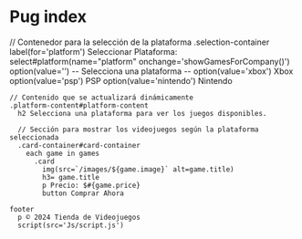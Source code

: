 # Pug index
// Contenedor para la selección de la plataforma
    .selection-container
      label(for='platform') Seleccionar Plataforma:
      select#platform(name="platform" onchange='showGamesForCompany()')
        option(value='') -- Selecciona una plataforma --
        option(value='xbox') Xbox
        option(value='psp') PSP
        option(value='nintendo') Nintendo

    // Contenido que se actualizará dinámicamente
    .platform-content#platform-content
      h2 Selecciona una plataforma para ver los juegos disponibles.

      // Sección para mostrar los videojuegos según la plataforma seleccionada
      .card-container#card-container
        each game in games
          .card
            img(src=`/images/${game.image}` alt=game.title)
            h3= game.title
            p Precio: $#{game.price}
            button Comprar Ahora

    footer
      p © 2024 Tienda de Videojuegos
      script(src='Js/script.js')
